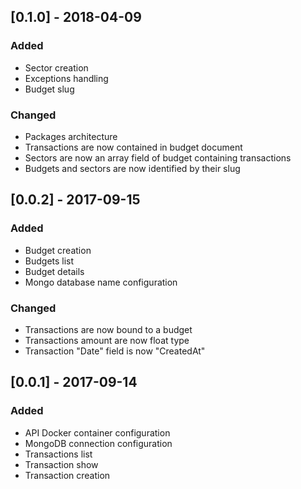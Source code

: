 ## [0.1.0] - 2018-04-09
### Added
- Sector creation
- Exceptions handling
- Budget slug

### Changed
- Packages architecture
- Transactions are now contained in budget document
- Sectors are now an array field of budget containing transactions
- Budgets and sectors are now identified by their slug

## [0.0.2] - 2017-09-15
### Added
- Budget creation
- Budgets list
- Budget details
- Mongo database name configuration

### Changed
- Transactions are now bound to a budget
- Transactions amount are now float type
- Transaction "Date" field is now "CreatedAt"

## [0.0.1] - 2017-09-14
### Added
- API Docker container configuration
- MongoDB connection configuration
- Transactions list
- Transaction show
- Transaction creation
